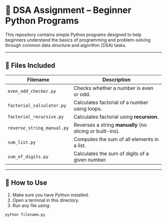 # 🧠 DSA Assignment – Beginner Python Programs

This repository contains simple Python programs designed to help beginners understand the basics of programming and problem-solving through common data structure and algorithm (DSA) tasks.

---

## 📁 Files Included

| Filename                       | Description                                               |
|-------------------------------|-----------------------------------------------------------|
| `even_odd_checker.py`         | Checks whether a number is even or odd.                  |
| `factorial_calculator.py`     | Calculates factorial of a number using loops.             |
| `factorial_recursive.py`      | Calculates factorial using **recursion**.                |
| `reverse_string_manual.py`    | Reverses a string **manually** (no slicing or built-ins). |
| `sum_list.py`                 | Computes the sum of all elements in a list.              |
| `sum_of_digits.py`            | Calculates the sum of digits of a given number.          |

---

## 🚀 How to Use

1. Make sure you have Python installed.
2. Open a terminal in this directory.
3. Run any file using:

```bash
python filename.py
